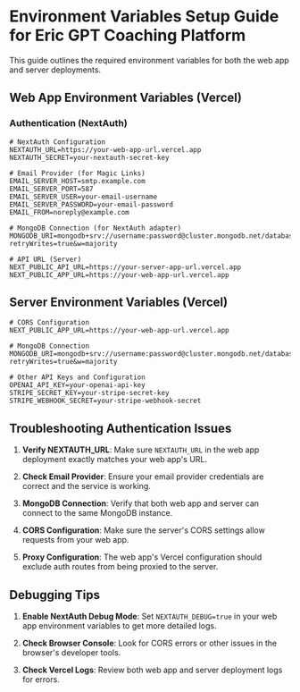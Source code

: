 # Environment Variables Setup Guide for Eric GPT Coaching Platform

This guide outlines the required environment variables for both the web app and server deployments.

## Web App Environment Variables (Vercel)

### Authentication (NextAuth)
```
# NextAuth Configuration
NEXTAUTH_URL=https://your-web-app-url.vercel.app
NEXTAUTH_SECRET=your-nextauth-secret-key

# Email Provider (for Magic Links)
EMAIL_SERVER_HOST=smtp.example.com
EMAIL_SERVER_PORT=587
EMAIL_SERVER_USER=your-email-username
EMAIL_SERVER_PASSWORD=your-email-password
EMAIL_FROM=noreply@example.com

# MongoDB Connection (for NextAuth adapter)
MONGODB_URI=mongodb+srv://username:password@cluster.mongodb.net/database?retryWrites=true&w=majority

# API URL (Server)
NEXT_PUBLIC_API_URL=https://your-server-app-url.vercel.app
NEXT_PUBLIC_APP_URL=https://your-web-app-url.vercel.app
```

## Server Environment Variables (Vercel)

```
# CORS Configuration
NEXT_PUBLIC_APP_URL=https://your-web-app-url.vercel.app

# MongoDB Connection
MONGODB_URI=mongodb+srv://username:password@cluster.mongodb.net/database?retryWrites=true&w=majority

# Other API Keys and Configuration
OPENAI_API_KEY=your-openai-api-key
STRIPE_SECRET_KEY=your-stripe-secret-key
STRIPE_WEBHOOK_SECRET=your-stripe-webhook-secret
```

## Troubleshooting Authentication Issues

1. **Verify NEXTAUTH_URL**: Make sure `NEXTAUTH_URL` in the web app deployment exactly matches your web app's URL.

2. **Check Email Provider**: Ensure your email provider credentials are correct and the service is working.

3. **MongoDB Connection**: Verify that both web app and server can connect to the same MongoDB instance.

4. **CORS Configuration**: Make sure the server's CORS settings allow requests from your web app.

5. **Proxy Configuration**: The web app's Vercel configuration should exclude auth routes from being proxied to the server.

## Debugging Tips

1. **Enable NextAuth Debug Mode**: Set `NEXTAUTH_DEBUG=true` in your web app environment variables to get more detailed logs.

2. **Check Browser Console**: Look for CORS errors or other issues in the browser's developer tools.

3. **Check Vercel Logs**: Review both web app and server deployment logs for errors.
